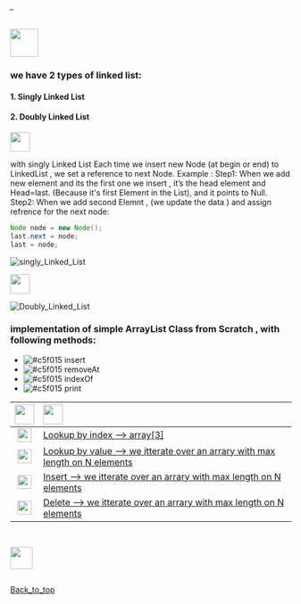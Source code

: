 ###### _
<img src="https://img.shields.io/badge/-%20LinkedList Data Structure%20-brightgreen" height=50px>

### we have 2 types of linked list:

#### 1. Singly Linked List
#### 2. Doubly Linked List

<img src="https://img.shields.io/badge/-Singly Linked List%20-blue" height=35px>

with singly Linked List Each time we insert new Node (at begin or end) to LinkedList , we set a reference to next Node.
Example :
	Step1: When we add new element and its the first one we insert , it’s the head element and Head=last. (Because it's first Element in the List), and it points to Null.
	Step2: When we add second Elemnt , (we update the data ) and assign refrence for the next node: </br>
	
```java
Node node = new Node();
last.next = node;
last = node;
```
	
	
![singly_Linked_List](https://user-images.githubusercontent.com/36256986/150023770-8a88d115-efda-4ccc-9e31-dfcd015fca34.PNG)




<img src="https://img.shields.io/badge/-Doubly Linked List%20-blue" height=35px>

![Doubly_Linked_List](https://user-images.githubusercontent.com/36256986/150023766-bde4fb5e-2f7e-498e-8394-5f165929edbb.PNG)


### implementation of simple ArrayList Class from Scratch , with following methods:

- ![#c5f015](https://via.placeholder.com/10/c5f015/000000?text=+) insert
- ![#c5f015](https://via.placeholder.com/10/c5f015/000000?text=+) removeAt
- ![#c5f015](https://via.placeholder.com/10/c5f015/000000?text=+) indexOf
- ![#c5f015](https://via.placeholder.com/10/c5f015/000000?text=+) print 


|  <img src="https://img.shields.io/badge/-O(x)%20-blue" height=35px>  |  <img src="https://img.shields.io/badge/-Runtime Complexity%20-blue" height=35px>           |
|:-----:|:------------------------------| 
| <img src="https://img.shields.io/badge/-O(1)%20-orange" height=25px> |[Lookup by index --> array[3]]()    | 
| <img src="https://img.shields.io/badge/-O(n)%20-orange" height=25px>  |[Lookup by value --> we itterate over an arrary with max length on N elements ]()  |   
| <img src="https://img.shields.io/badge/-O(n)%20-orange" height=25px>  |[Insert --> we itterate over an arrary with max length on N elements]() |   
| <img src="https://img.shields.io/badge/-O(n)%20-orange" height=25px>  |[Delete --> we itterate over an arrary with max length on N elements]() |   


```java
	

```

<img src="https://img.shields.io/badge/-Test the LinkedList %20-blue" height=40px> 

```java

```

[Back_to_top](#_)

